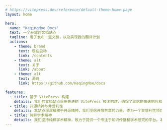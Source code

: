 ```yaml
---
# https://vitepress.dev/reference/default-theme-home-page
layout: home

hero:
  name: "KeqingMoe Docs"
  text: 一个开放的文档站点
  tagline: 用于发布一些文档，以及实现我的翻译计划
  actions:
    - theme: brand
      text: 现在启动
      link: /contents
    - theme: alt
      text: 关于
      link: /about
    - theme: alt
      text: 源码
      link: https://github.com/KeqingMoe/docs

features:
  - title: 基于 VitePress 构建
    details: 我们的文档站点采用先进的 VitePress 技术构建，确保了网站的快速响应和高效性能。VitePress 不仅提供了现代化的开发体验，还通过其简洁而强大的静态站点生成能力，让我们能够快速地发布和更新文档内容。
  - title: 开源精神与非营利性
    details: 本站点深深植根于开源精神，我们坚信开放共享的力量。作为一个非营利性项目，我们致力于提供一个自由的、唯技术的纯净环境，让每一位访问者都能自由地访问和利用这些文档资源，促进知识的自由流通和技术的普及。
  - title: 纯粹学术精神
    details: 我们坚持纯粹学术精神，致力于提供一个专注于知识传播和学术研究的平台。本站点的每篇文档都经过精心编写和严格校对，确保内容的准确性和权威性。我们鼓励探索、质疑和创新，支持学术界和工业界在技术领域的深入交流和合作。
---
```


